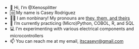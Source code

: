 - 👋 Hi, I’m @Xenosplitter
- 🆔 My name is Casey Rodriguez
- 🧑🏻 I am nonbinary! My pronouns are [they, them, and theirs](https://pronouns.org/they-them)
- 🌱 I’m currently practicing (Micro)Python, COBOL, R, and SQL
- 💻 I'm experimenting with various electrical components and microcontrollers
- 📫 You can reach me at my email, [itscaseyr@gmail.com](mailto:itscaseyr@gmail.com)

<!---
Xenosplitter/Xenosplitter is a ✨ special ✨ repository because its `README.md` (this file) appears on your GitHub profile.
You can click the Preview link to take a look at your changes.
https://www.markdownguide.org/cheat-sheet/
--->
